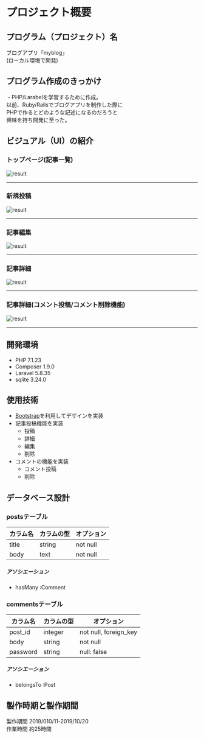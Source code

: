 # プロジェクト概要
## プログラム（プロジェクト）名
ブログアプリ「myblog」<br>
(ローカル環境で開発)

<!-------------------------------------------------- -->
## プログラム作成のきっかけ
・PHP/Larabelを学習するために作成。<br>
以前、Ruby/Railsでブログアプリを制作した際に<br>
PHPで作るとどのような記述になるのだろうと<br>
興味を持ち開発に至った。<br>
<!-------------------------------------------------- -->
## ビジュアル（UI）の紹介

### トップページ(記事一覧)
![result](https://i.gyazo.com/7940affabf3d7149eb8a2d61662cbb2a.gif)<br>

***

### 新規投稿
![result](https://i.gyazo.com/b4acb051263bb4e255ea13779d5a8a18.gif)<br>

***

### 記事編集
![result](https://i.gyazo.com/d8b4782bb5e10e574fc068a6151fb925.gif)
<br>

***

### 記事詳細
![result](https://i.gyazo.com/53b5dc709a698c8cdd9828de75aa257e.gif)
<br>

***

### 記事詳細(コメント投稿/コメント削除機能)
![result](https://i.gyazo.com/2695ba8634e3e1cff5c82affd87e9863.gif)<br>

***


<!-------------------------------------------------- -->
## 開発環境

- PHP 7.1.23
- Composer 1.9.0
- Laravel 5.8.35
- sqlite 3.24.0

<!-------------------------------------------------- -->
## 使用技術
- [Bootstrap](https://getbootstrap.com/)を利用してデザインを実装
- 記事投稿機能を実装
  - 投稿
  - 詳細
  - 編集
  - 削除
- コメントの機能を実装
  - コメント投稿
  - 削除

<!-------------------------------------------------- -->
## データベース設計

### postsテーブル
|カラム名|カラムの型|オプション|
|------|----|-------|
|title|string|not null|
|body|text|not null|


##### アソシエーション
- hasMany :Comment<br>

### commentsテーブル
|カラム名|カラムの型|オプション|
|------|----|-------|
|post_id|integer|not null, foreign_key|
|body|string|not null|
|password|string|null: false|


##### アソシエーション
- belongsTo :Post<br>


<!-------------------------------------------------- -->
## 製作時期と製作期間
製作期間 2019/010/11-2019/10/20<br>
作業時間 約25時間<br>


